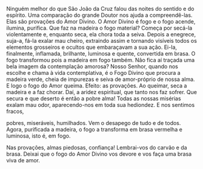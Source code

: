 
Ninguém melhor do que São João da Cruz falou das noites do sentido e do espírito. Uma comparação do grande Doutor nos ajuda a compreendê-las. Elas são provações do Amor Divino. O Amor Divino é fogo e o fogo acende, ilumina, purifica. Que faz na madeira o fogo material? Começa por secá-la violentamente e, enquanto seca, ela chora toda a seiva. Depois a enegrece, suja-a, fá-Ia exalar mau cheiro, extraindo assim e tornando visíveis todos os elementos grosseiros e ocultos que embaraçavam a sua ação. Ei-Ia, finalmente, inflamada, brilhante, luminosa e quente, convertida em brasa. O fogo transformou pois a madeira em fogo também. Não fica aí traçada uma bela imagem da contemplação amorosa? Nosso Senhor, quando nos escolhe e chama à vida contemplativa, é o Fogo Divino que procura a madeira verde, cheia de impurezas e seiva de amor-próprio de nossa alma. E logo o fogo do Amor queima. Efeito: as provações. Ao queimar, seca a madeira e a faz chorar. Daí, a aridez espiritual, que tanto nos faz sofrer. Que secura e que deserto é então a pobre alma! Todas as nossas misérias exalam mau odor, aparecendo-nos em toda sua hediondez. E nos sentimos fracos,

pobres, miseráveis, humilhados. Vem o desapego de tudo e de todos. Agora, purificada a madeira, o fogo a transforma em brasa vermelha e luminosa, isto é, em fogo.

Nas provações, almas piedosas, confiança! Lembrai-vos do carvão e da brasa. Deixai que o fogo do Amor Divino vos devore e vos faça uma brasa viva de amor.

